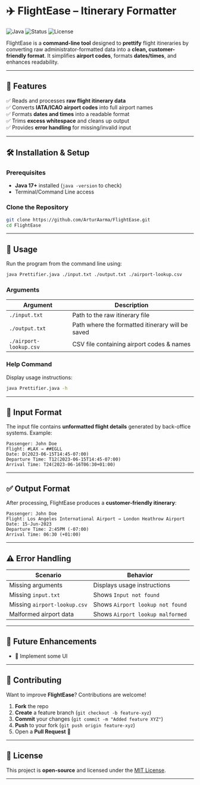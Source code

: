 # ✈️ FlightEase – Itinerary Formatter

![Java](https://img.shields.io/badge/Java-17-orange.svg)
![Status](https://img.shields.io/badge/Status-Active-brightgreen.svg)
![License](https://img.shields.io/badge/License-MIT-blue.svg)

FlightEase is a **command-line tool** designed to **prettify** flight itineraries by converting raw administrator-formatted data into a **clean, customer-friendly format**. It simplifies **airport codes**, formats **dates/times**, and enhances readability.

---

## 🚀 Features
✅ Reads and processes **raw flight itinerary data**  
✅ Converts **IATA/ICAO airport codes** into full airport names  
✅ Formats **dates and times** into a readable format  
✅ Trims **excess whitespace** and cleans up output  
✅ Provides **error handling** for missing/invalid input  

---

## 🛠 Installation & Setup
### **Prerequisites**
- **Java 17+** installed (`java -version` to check)
- Terminal/Command Line access

### **Clone the Repository**
```sh
git clone https://github.com/ArturAarma/FlightEase.git
cd FlightEase
```

---

## 🎯 Usage
Run the program from the command line using:
```sh
java Prettifier.java ./input.txt ./output.txt ./airport-lookup.csv
```

### **Arguments**
| Argument | Description |
|----------|------------|
| `./input.txt` | Path to the raw itinerary file |
| `./output.txt` | Path where the formatted itinerary will be saved |
| `./airport-lookup.csv` | CSV file containing airport codes & names |

### **Help Command**
Display usage instructions:
```sh
java Prettifier.java -h
```

---

## 📄 Input Format
The input file contains **unformatted flight details** generated by back-office systems. Example:
```
Passenger: John Doe  
Flight: #LAX → ##EGLL  
Date: D(2023-06-15T14:45-07:00)  
Departure Time: T12(2023-06-15T14:45-07:00)  
Arrival Time: T24(2023-06-16T06:30+01:00)  
```

---

## ✅ Output Format
After processing, FlightEase produces a **customer-friendly itinerary**:
```
Passenger: John Doe  
Flight: Los Angeles International Airport → London Heathrow Airport  
Date: 15-Jun-2023  
Departure Time: 2:45PM (-07:00)  
Arrival Time: 06:30 (+01:00)  
```

---

## ⚠️ Error Handling
| Scenario | Behavior |
|----------|------------|
| Missing arguments | Displays usage instructions |
| Missing `input.txt` | Shows `Input not found` |
| Missing `airport-lookup.csv` | Shows `Airport lookup not found` |
| Malformed airport data | Shows `Airport lookup malformed` |

---

## 🚀 Future Enhancements
- 🔹 Implement some UI 
 

---

## 🤝 Contributing
Want to improve **FlightEase**? Contributions are welcome!  
1. **Fork** the repo  
2. **Create** a feature branch (`git checkout -b feature-xyz`)  
3. **Commit** your changes (`git commit -m "Added feature XYZ"`)  
4. **Push** to your fork (`git push origin feature-xyz`)  
5. Open a **Pull Request** 🚀  

---

## 📜 License
This project is **open-source** and licensed under the [MIT License](LICENSE).  

---
